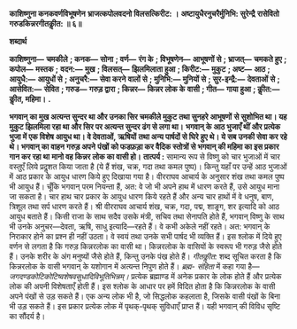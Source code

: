 **काशिष्णुना कनकवर्णविभूषणेन** **भ्राजत्कपोलवदनो विलसत्किरीट: ।** **अष्टायुधैरनुचरैर्मुनिभि: सुरेन्द्रै** **रासेवितो गरुडकिन्नरगीतकीॢत: ॥ ६॥** 

**शब्दार्थ** 

**काशिष्णुना—** **चमकीले** **; कनक—** **सोना** **; वर्ण—** **रंग के** **; विभूषणेन—** **आभूषणों से** **; भ्राजत्—** **चमकते हुए** **; कपोल—** **मस्तक** **;** **वदन:—** **मुख** **; विलसत्—** **झिलमिलाता हुआ** **; किरीट:—** **मुकुट** **; अष्ट—** **आठ** **; आयुधै:—** **आयुधों से** **; अनुचरै:—** **सेवा करने** **वालों से** **; मुनिभि:—** **मुनियों से** **; सुर-इन्द्रै:—** **देवताओं से** **; आसेवित:—** **सेवित** **; गरुड—** **गरुड़ द्वारा** **; किन्नर—** **किन्नर लोक के** **वासी** **; गीत—** **गाया हुआ** **; कीॢत:—** **कीॢत, महिमा।** **.** 

**भगवान् का मुख अत्यन्त सुन्दर था और उनका सिर चमकीले मुकुट तथा सुनहरे आभूषणों** **से सुशोभित था। यह मुकुट झिलमिला रहा था और सिर पर अत्यन्त सुन्दर ढंग से लगा था।** **भगवान् के आठ भुजाएँ थीं और प्रत्येक भुजा में एक विशेष आयुध था। वे देवताओं, ऋषियों** **तथा अन्य पार्षदों से घिरे हुए थे। ये सब उनकी सेवा कर रहे थे। भगवान् का वाहन गरुड़ अपने** **पंखों को फडफ़ड़ा कर वैदिक स्तोत्रों से भगवान् की महिमा का इस प्रकार गान कर रहा था** **मानो वह किन्नर लोक का वासी हो।** **तात्पर्य :** सामान्य रूप से विष्णु को चार भुजाओं में चार वस्तुएँ लिये प्रदॢशत किया जाता है (ये हैं शंख, चक्र, गदा तथा कमल पुष्प)। किन्तु यहाँ पर उन्हें आठ भुजाओं में आठ प्रकार के आयुध धारण किये हुए दिखाया गया है। वीरराघव आचार्य के अनुसार शंख तथा कमल पुष्प भी आयुध हैं। चूँकि भगवान् परम नियन्ता हैं, अत: वे जो भी अपने हाथ में धारण करते हैं, उसे आयुध माना जा सकता है। चार हाथ चार प्रकार के आयुध धारण किये रहते हैं और अन्य चार हाथों में वे धनुष, बाण, त्रिशूल तथा सर्प धारण करते हैं। श्री वीरराघव आचार्य शंख, चक्र, गदा, पद्म, शाङ्र्ग, शर इत्यादि को आठ आयुध बताते हैं। किसी राजा के साथ सदैव उसके मंत्री, सचिव तथा सेनापति होते हैं, भगवान् विष्णु के साथ भी उनके अनुचर—देवता, ऋषि, साधु इत्यादि—रहते हैं। वे कभी अकेले नहीं रहते। अत: भगवान् के निराकार होने का प्रश्न ही नहीं उठता। वे स्वयं तथा उनके सभी पार्षद भी व्यक्ति हैं। इस श्लोक में दिये हुए वर्णन से लगता है कि गरुड़ किन्नरलोक का वासी था। किन्नरलोक के वासियों के स्वरूप भी गरुड़ जैसे होते हैं। उनके शरीर के अंग मनुष्यों जैसे होते हैं, किन्तु उनके पंख होते हैं। *गीतकीॢत:*  शब्द सूचित करता है कि किन्नरलोक के वासी भगवान् के यशोगान में अत्यन्त निपुण होते हैं। *ब्रह्म-* *संहिता* में कहा गया है— *जगदण्डकोटिकोटिष्वशेषवसुधादिविभूतिभिन्नम्।* प्रत्येक ब्रह्माण्ड में अनेक प्रकार के लोक होते हैं और प्रत्येक लोक की अपनी विशेषताएँ होती हैं। इस श्लोक के आधार पर हमें विदित होता है कि किन्नरलोक के वासी अपने पंखों से उड़ सकते हैं। एक अन्य लोक भी है, जो सिद्धलोक कहलाता है, जिसके वासी पंखों के बिना भी उड़ सकते हैं। इस प्रकार प्रत्येक लोक में पृथक्-पृथक् सुविधाएँ प्राप्त हैं। यही भगवान् की विविध सृष्टि का सौंदर्य है।  